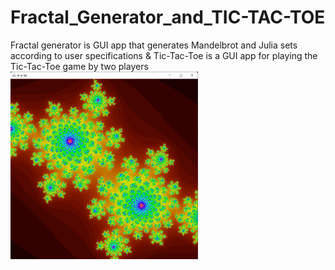# Fractal_Generator_and_TIC-TAC-TOE
Fractal generator is GUI app that generates Mandelbrot and Julia sets according to user specifications &amp; Tic-Tac-Toe is a GUI app for playing the Tic-Tac-Toe game by two players
<br>
<img src="https://github.com/AdithyaGallage/Fractal_Generator_and_TIC-TAC-TOE/blob/main/images/julia-set.png"  width="300" height="300">

